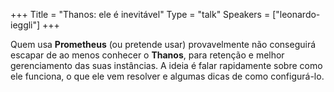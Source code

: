 +++
Title = "Thanos: ele é inevitável"
Type = "talk"
Speakers = ["leonardo-ieggli"]
+++

Quem usa **Prometheus** (ou pretende usar) provavelmente não conseguirá escapar de ao menos conhecer o **Thanos**, para retenção e melhor gerenciamento das suas instâncias. A ideia é falar rapidamente sobre como ele funciona, o que ele vem resolver e algumas dicas de como configurá-lo.